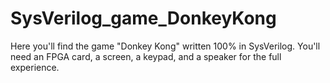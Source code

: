 # SysVerilog_game_DonkeyKong
Here you'll find the game "Donkey Kong" written 100% in SysVerilog. You'll need an FPGA card, a screen, a keypad, and a speaker for the full experience.


